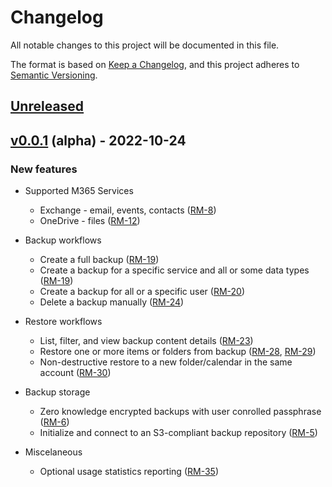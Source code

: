 # Changelog

All notable changes to this project will be documented in this file.

The format is based on [Keep a Changelog](https://keepachangelog.com/en/1.0.0/),
and this project adheres to [Semantic Versioning](https://semver.org/spec/v2.0.0.html).

## [Unreleased]

## [v0.0.1] (alpha) - 2022-10-24

### New features

* Supported M365 Services
  * Exchange - email, events, contacts ([RM-8](https://github.com/alcionai/corso-roadmap/issues/28))
  * OneDrive - files ([RM-12](https://github.com/alcionai/corso-roadmap/issues/28))

* Backup workflows
  * Create a full backup ([RM-19](https://github.com/alcionai/corso-roadmap/issues/19))
  * Create a backup for a specific service and all or some data types ([RM-19](https://github.com/alcionai/corso-roadmap/issues/19))
  * Create a backup for all or a specific user ([RM-20](https://github.com/alcionai/corso-roadmap/issues/20))
  * Delete a backup manually ([RM-24](https://github.com/alcionai/corso-roadmap/issues/24))

* Restore workflows
  * List, filter, and view backup content details ([RM-23](https://github.com/alcionai/corso-roadmap/issues/23))
  * Restore one or more items or folders from backup ([RM-28](https://github.com/alcionai/corso-roadmap/issues/28), [RM-29](https://github.com/alcionai/corso-roadmap/issues/29))
  * Non-destructive restore to a new folder/calendar in the same account ([RM-30](https://github.com/alcionai/corso-roadmap/issues/30))

* Backup storage
  * Zero knowledge encrypted backups with user conrolled passphrase ([RM-6](https://github.com/alcionai/corso-roadmap/issues/6))
  * Initialize and connect to an S3-compliant backup repository ([RM-5](https://github.com/alcionai/corso-roadmap/issues/5))

* Miscelaneous
  * Optional usage statistics reporting ([RM-35](https://github.com/alcionai/corso-roadmap/issues/35))


[Unreleased]: https://github.com/alcionai/corso/compare/v0.0.1...HEAD
[v0.0.1]: https://github.com/alcionai/corso/tag/v0.0.1